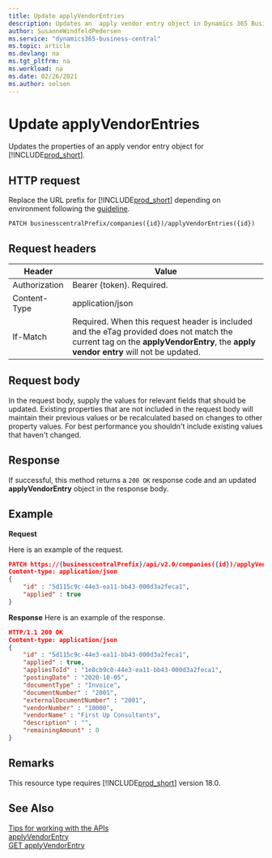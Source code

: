 ```yaml
---
title: Update applyVendorEntries  
description: Updates an  apply vendor entry object in Dynamics 365 Business Central.
author: SusanneWindfeldPedersen
ms.service: "dynamics365-business-central"
ms.topic: article
ms.devlang: na
ms.tgt_pltfrm: na
ms.workload: na
ms.date: 02/26/2021
ms.author: solsen
---
```


<!-- NOTE: This article is an auto-generated stub from the metadata file. -->
<!-- The sections marked with an EDIT_IS_REQUIRED require manual editing. -->
# Update applyVendorEntries

Updates the properties of an apply vendor entry object for [!INCLUDE[prod_short](../../../includes/prod_short.md)].

## HTTP request

Replace the URL prefix for [!INCLUDE[prod_short](../../../includes/prod_short.md)] depending on environment following the [guideline](../../v2.0/endpoints-apis-for-dynamics.md).

```
PATCH businesscentralPrefix/companies({id})/applyVendorEntries({id})
```

## Request headers

|Header|Value|
|------|-----|
|Authorization  |Bearer {token}. Required. |
|Content-Type  |application/json|
|If-Match      |Required. When this request header is included and the eTag provided does not match the current tag on the **applyVendorEntry**, the **apply vendor entry** will not be updated. |

## Request body

In the request body, supply the values for relevant fields that should be updated. Existing properties that are not included in the request body will maintain their previous values or be recalculated based on changes to other property values. For best performance you shouldn't include existing values that haven't changed.

## Response

If successful, this method returns a ```200 OK``` response code and an updated **applyVendorEntry** object in the response body.

## Example

**Request**

Here is an example of the request.

```json
PATCH https://{businesscentralPrefix}/api/v2.0/companies({id})/applyVendorEntries({id})
Content-type: application/json
{
    "id" : "5d115c9c-44e3-ea11-bb43-000d3a2feca1",
    "applied" : true
}
```

**Response**
Here is an example of the response.


```json
HTTP/1.1 200 OK
Content-type: application/json
{
    "id" : "5d115c9c-44e3-ea11-bb43-000d3a2feca1",
    "applied" : true,
    "appliesToId" : "1e8cb9c0-44e3-ea11-bb43-000d3a2feca1",
    "postingDate" : "2020-10-05",
    "documentType" : "Invoice",
    "documentNumber" : "2001",
    "externalDocumentNumber" : "2001",
    "vendorNumber" : "10000",
    "vendorName" : "First Up Consultants",
    "description" : "",
    "remainingAmount" : 0
}
```

## Remarks

This resource type requires [!INCLUDE[prod_short](../../../includes/prod_short.md)] version 18.0.

## See Also

[Tips for working with the APIs](../../../developer/devenv-connect-apps-tips.md)  
[applyVendorEntry](../resources/dynamics_applyVendorEntry.md)  
[GET applyVendorEntry](dynamics_applyvendorentry_get.md)  
